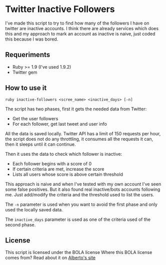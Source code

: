 Twitter Inactive Followers
==========================

I've made this script to try to find how many of the followers I have on twitter are inactive accounts. I think there are already services which does this and my approach to mark an account as inactive is naive, just coded this because I was bored.

Requeriments
------------

* Ruby >= 1.9 (I've used 1.9.2)
* Twitter gem

How to use it
-------------

    ruby inactive-followers <scree_name> <inactive_days> [-n]

The script has two phases, first it gets the needed data from Twitter:

* Get the user followers
* For each follower, get last tweet and user info

All the data is saved locally. Twitter API has a limit of 150 requests per hour, the script does not do any throttling, it consumes all the requests it can, then it sleeps until it can continue.

Then it uses the data to check which follower is inactive:

* Each follower begins with a score of 0
* If certain criteria are met, increase the score
* Lists all users whose score is above certain threshold

This approach is naive and when I've tested with my own account I've seen some false positives. But it also found real inactive/bots accounts following me. Just add/modify the criteria and the threshold used to list the users.

The `-n` parameter is used when you want to avoid the first phase and only used the locally saved data.

The `inactive_days` parameter is used as one of the criteria used of the second phase.

License
-------

This script is licensed under the BOLA license
Where this BOLA license comes from? Read about it on [Alberto's site](http://blitiri.com.ar/p/bola/)

